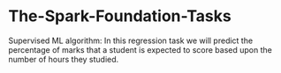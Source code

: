 # The-Spark-Foundation-Tasks

Supervised ML algorithm: In this regression task we will predict the percentage of marks that a student is expected to score based upon the number of hours they studied.
